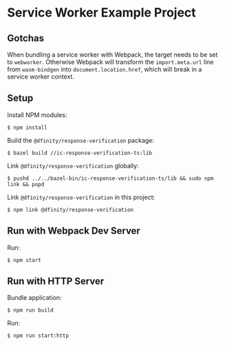 # Service Worker Example Project

## Gotchas

When bundling a service worker with Webpack, the target needs to be set to `webworker`. Otherwise Webpack will transform the `import.meta.url` line from `wasm-bindgen` into `document.location.href`, which will break in a service worker context.

## Setup

Install NPM modules:

```shell
$ npm install
```

Build the `@dfinity/response-verification` package:

```shell
$ bazel build //ic-response-verification-ts:lib
```

Link `@dfinity/response-verification` globally:

```shell
$ pushd ../../bazel-bin/ic-response-verification-ts/lib && sudo npm link && popd
```

Link `@dfinity/response-verification` in this project:

```shell
$ npm link @dfinity/response-verification
```

## Run with Webpack Dev Server

Run:

```shell
$ npm start
```

## Run with HTTP Server

Bundle application:

```shell
$ npm run build
```

Run:

```shell
$ npm run start:http
```
